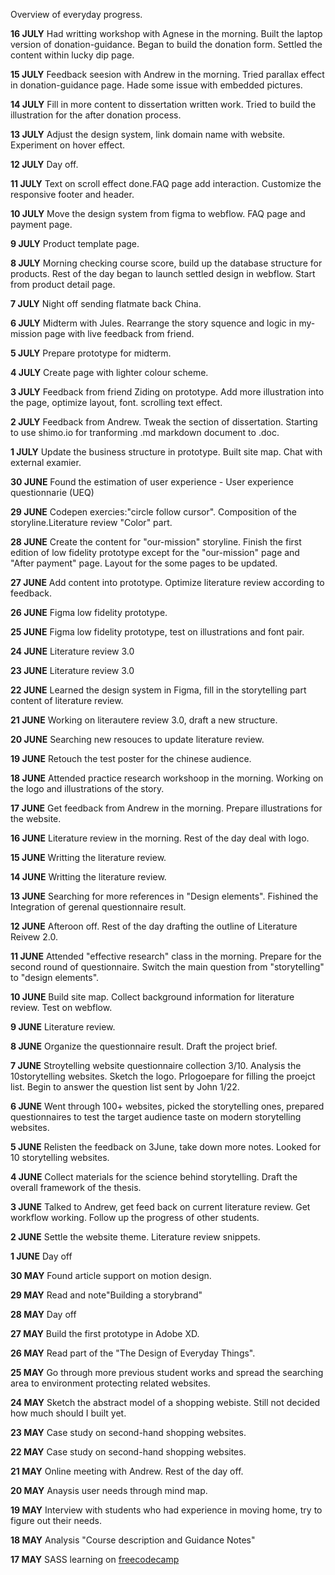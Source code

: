 Overview of everyday progress.

**16 JULY**
Had writting workshop with Agnese in the morning. Built the laptop version of donation-guidance. Began to build the donation form. Settled the content within lucky dip page.

**15 JULY**
Feedback seesion with Andrew in the morning. Tried parallax effect in donation-guidance page. Hade some issue with embedded pictures.

**14 JULY**
Fill in more content to dissertation written work. Tried to build the illustration for the after donation process.

**13 JULY**
Adjust the design system, link domain name with website. Experiment on hover effect.

**12 JULY**
Day off.

**11 JULY**
Text on scroll effect done.FAQ page add interaction. Customize the responsive footer and header.

**10 JULY**
Move the design system from figma to webflow. FAQ page and payment page.

**9 JULY**
Product template page.

**8 JULY**
Morning checking course score, build up the database structure for products. Rest of the day began to launch settled design in webflow. Start from product detail page.

**7 JULY**
Night off sending flatmate back China.

**6 JULY**
Midterm with Jules. Rearrange the story squence and logic in my-mission page with live feedback from friend.

**5 JULY**
Prepare prototype for midterm.

**4 JULY**
Create page with lighter colour scheme.

**3 JULY**
Feedback from friend Ziding on prototype. Add more illustration into the page, optimize layout, font. scrolling text effect.

**2 JULY**
Feedback from Andrew. Tweak the section of dissertation. Starting to use shimo.io for tranforming .md markdown document to .doc.

**1 JULY**
Update the business structure in prototype. Built site map. Chat with external examier.

**30 JUNE**
Found the estimation of user experience - User experience questionnarie (UEQ)

**29 JUNE**
Codepen exercies:"circle follow cursor". Composition of the storyline.Literature review "Color" part.

**28 JUNE**
Create the content for "our-mission" storyline. Finish the first edition of low fidelity prototype except for the "our-mission" page and "After payment" page. Layout for the some pages to be updated.

**27 JUNE**
Add content into prototype. Optimize literature review according to feedback.

**26 JUNE**
Figma low fidelity prototype.

**25 JUNE**
Figma low fidelity prototype, test on illustrations and font pair.

**24 JUNE**
Literature review 3.0

**23 JUNE**
Literature review 3.0

**22 JUNE**
Learned the design system in Figma, fill in the storytelling part content of literature review.

**21 JUNE**
Working on literautere review 3.0, draft a new structure.

**20 JUNE**
Searching new resouces to update literature review.

**19 JUNE**
Retouch the test poster for the chinese audience.

**18 JUNE**
Attended practice research workshoop in the morning. Working on the logo and illustrations of the story.

**17 JUNE**
Get feedback from Andrew in the morning. Prepare illustrations for the website.

**16 JUNE**
Literature review in the morning. Rest of the day deal with logo.

**15 JUNE**
Writting the literature review.

**14 JUNE**
Writting the literature review.

**13 JUNE**
Searching for more references in "Design elements". Fishined the Integration of gerenal questionnaire result.

**12 JUNE**
Afteroon off. Rest of the day drafting the outline of Literature Reivew 2.0.

**11 JUNE**
Attended "effective research" class in the morning. Prepare for the second round of questionnaire. Switch the main question from "storytelling" to "design elements".

**10 JUNE**
Build site map. Collect background information for literature review. Test on webflow.

**9 JUNE**
Literature review.

**8 JUNE**
Organize the questionnaire result. Draft the project brief.

**7 JUNE**
Stroytelling website questionnaire collection 3/10. Analysis the 10storytelling websites. Sketch the logo. Prlogoepare for filling the proejct list. Begin to answer the question list sent by John 1/22.

**6 JUNE**
Went through 100+ websites, picked the storytelling ones, prepared questionnaires to test the target audience taste on modern storytelling websites.

**5 JUNE**
Relisten the feedback on 3June, take down more notes. Looked for 10 storytelling websites.

**4 JUNE**
Collect materials for the science behind storytelling. Draft the overall framework of the thesis.

**3 JUNE**
Talked to Andrew, get feed back on current literature review. Get workflow working. Follow up the progress of other students.

**2 JUNE**
Settle the website theme. Literature review snippets.

**1 JUNE**
Day off

**30 MAY**
Found article support on motion design.

**29 MAY**
Read and note"Building a storybrand"

**28 MAY**
Day off

**27 MAY**
Build the first prototype in Adobe XD.

**26 MAY**
Read part of the "The Design of Everyday Things".

**25 MAY**
Go through more previous student works and spread the searching area to environment protecting related websites.

**24 MAY**
Sketch the abstract model of a shopping webiste. Still not decided how much should I built yet.

**23 MAY**
Case study on second-hand shopping websites.

**22 MAY**
Case study on second-hand shopping websites.

**21 MAY**
Online meeting with Andrew. Rest of the day off.

**20 MAY**
Anaysis user needs through mind map.

**19 MAY**
Interview with students who had experience in moving home, try to figure out their needs.

**18 MAY**
Analysis "Course description and Guidance Notes"

**17 MAY**
SASS learning on [freecodecamp](https://www.freecodecamp.org/ "freecodecamp")
